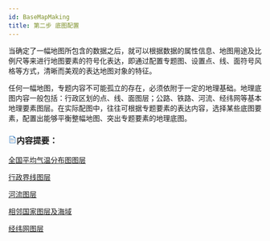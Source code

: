 ```yaml
---
id: BaseMapMaking
title: 第二步 底图配置
---
```

当确定了一幅地图所包含的数据之后，就可以根据数据的属性信息、地图用途及比例尺等来进行地图要素的符号化表达，即通过配置专题图、设置点、线、面符号风格等方式，清晰而美观的表达地图对象的特征。

任何一幅地图，专题内容不可能孤立的存在，必须依附于一定的地理基础。地理底图内容一般包括：行政区划的点、线、面图层；公路、铁路、河流、经纬网等基本地理要素图层。在实际配图中，往往可根据专题要素的表达内容，选择某些底图要素，配置出能够平衡整幅地图、突出专题要素的地理底图。

### ![](../../img/read.gif)内容提要：

 [全国平均气温分布图图层](AverageTemperatureRangesLayer)

 [行政界线图层](DistrictLayer)

 [河流图层](RiverLayer)

 [相邻国家图层及海域](NeighborLayer)

 [经纬网图层](MapDivisionLayer)
